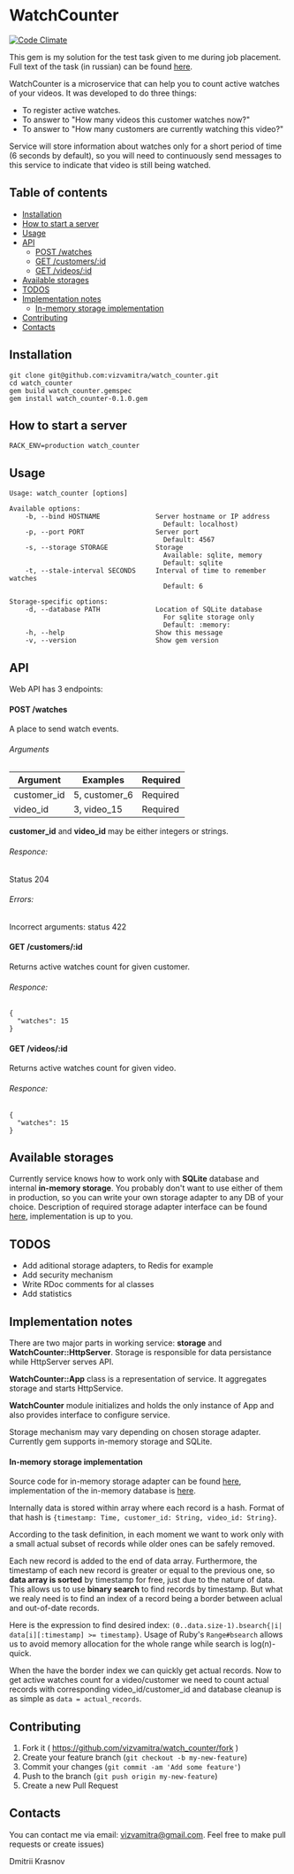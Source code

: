 # WatchCounter

[![Code Climate](https://codeclimate.com/github/vizvamitra/watch_counter/badges/gpa.svg)](https://codeclimate.com/github/vizvamitra/watch_counter)

This gem is my solution for the test task given to me during job placement. Full text of the task (in russian) can be found [here](https://github.com/vizvamitra/watch_counter/wiki/Task-definition).

WatchCounter is a microservice that can help you to count active watches of your videos. It was developed to do three things:

- To register active watches.
- To answer to "How many videos this customer watches now?"
- To answer to "How many customers are currently watching this video?"

Service will store information about watches only for a short period of time (6 seconds by default), so you will need to continuously send messages to this service to indicate that video is still being watched.

## Table of contents

- [Installation](#installation)
- [How to start a server](#how-to-start-a-server)
- [Usage](#usage)
- [API](#api)
  - [POST /watches](#post-watches)
  - [GET /customers/:id](#get-customers-id)
  - [GET /videos/:id](#get-videos-id)
- [Available storages](#available-storages)
- [TODOS](#todos)
- [Implementation notes](#implementation-notes)
  - [In-memory storage implementation](#in-memory-storage-implementation)
- [Contributing](#contributing)
- [Contacts](#contacts)

## Installation

    git clone git@github.com:vizvamitra/watch_counter.git
    cd watch_counter
    gem build watch_counter.gemspec
    gem install watch_counter-0.1.0.gem

## How to start a server

    RACK_ENV=production watch_counter

## Usage

    Usage: watch_counter [options]

    Available options:
        -b, --bind HOSTNAME              Server hostname or IP address
                                           Default: localhost)
        -p, --port PORT                  Server port
                                           Default: 4567
        -s, --storage STORAGE            Storage
                                           Available: sqlite, memory
                                           Default: sqlite
        -t, --stale-interval SECONDS     Interval of time to remember watches
                                           Default: 6

    Storage-specific options:
        -d, --database PATH              Location of SQLite database
                                           For sqlite storage only
                                           Default: :memory:
        -h, --help                       Show this message
        -v, --version                    Show gem version

## API

Web API has 3 endpoints:

#### POST /watches

A place to send watch events.

###### Arguments

|    Argument |      Examples | Required |
| ----------- | ------------- | -------- |
| customer_id | 5, customer_6 | Required |
|    video_id |   3, video_15 | Required |

**customer_id** and **video_id** may be either integers or strings.

###### Responce:

Status 204

###### Errors:

Incorrect arguments: status 422


#### GET /customers/:id

Returns active watches count for given customer.

###### Responce:

    {
      "watches": 15
    }


#### GET /videos/:id

Returns active watches count for given video.

###### Responce:

    {
      "watches": 15
    }


## Available storages

Currently service knows how to work only with **SQLite** database and internal **in-memory storage**. You probably don't want to use either of them in production, so you can write your own storage adapter to any DB of your choice. Description of required storage adapter interface can be found [here](spec/support/adapters_shared.rb), implementation is up to you.

## TODOS

- Add aditional storage adapters, to Redis for example
- Add security mechanism
- Write RDoc comments for al classes
- Add statistics

## Implementation notes

There are two major parts in working service: **storage** and **WatchCounter::HttpServer**. Storage is responsible for data persistance while HttpServer serves API.

**WatchCounter::App** class is a representation of service. It aggregates storage and starts HttpService. 

**WatchCounter** module initializes and holds the only instance of App and also provides interface to configure service.

Storage mechanism may vary depending on chosen storage adapter. Currently gem supports in-memory storage and SQLite.

#### In-memory storage implementation

Source code for in-memory storage adapter can be found [here](lib/watch_counter/storage/memory.rb), implementation of the in-memory database is [here](lib/watch_counter/storage/memory/database.rb).

Internally data is stored within array where each record is a hash. Format of that hash is `{timestamp: Time, customer_id: String, video_id: String}`. 

According to the task definition, in each moment we want to work only with a small actual subset of records while older ones can be safely removed.

Each new record is added to the end of data array. Furthermore, the timestamp of each new record is greater or equal to the previous one, so **data array is sorted** by timestamp for free, just due to the nature of data. This allows us to use **binary search** to find records by timestamp. But what we realy need is to find an index of a record being a border between aclual and out-of-date records.

Here is the expression to find desired index: `(0..data.size-1).bsearch{|i| data[i][:timestamp] >= timestamp}`. Usage of Ruby's `Range#bsearch` allows us to avoid memory allocation for the whole range while search is log(n)-quick.

When the have the border index we can quickly get actual records. Now to get active watches count for a video/customer we need to count actual records with corresponding video_id/customer_id and database cleanup is as simple as `data = actual_records`.

## Contributing

1. Fork it ( https://github.com/vizvamitra/watch_counter/fork )
2. Create your feature branch (`git checkout -b my-new-feature`)
3. Commit your changes (`git commit -am 'Add some feature'`)
4. Push to the branch (`git push origin my-new-feature`)
5. Create a new Pull Request

## Contacts

You can contact me via email: <vizvamitra@gmail.com>. Feel free to make pull requests or create issues)

Dmitrii Krasnov